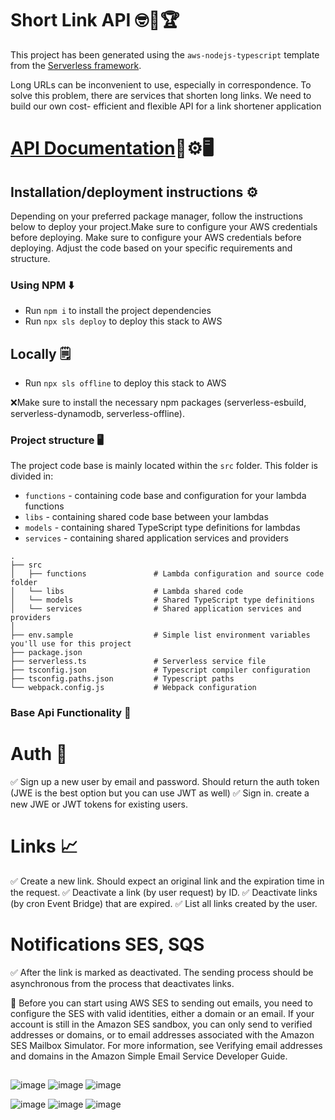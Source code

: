 # Short Link API 🤓🧐🏆

This project has been generated using the `aws-nodejs-typescript`
template from the [Serverless framework](https://www.serverless.com/).

Long URLs can be inconvenient to use, especially in correspondence. To solve this
problem, there are services that shorten long links. We need to build our own cost-
efficient and flexible API for a link shortener application

# [API Documentation](https://documenter.getpostman.com/view/26203555/2s9YXpUJ1f)👀⚙️🖥️

## Installation/deployment instructions ⚙️

Depending on your preferred package manager, follow the instructions below to deploy your project.Make sure to configure your AWS credentials before deploying.
Make sure to configure your AWS credentials before deploying. Adjust the code based on your specific requirements and structure.

### Using NPM ⬇️

- Run `npm i` to install the project dependencies
- Run `npx sls deploy` to deploy this stack to AWS

## Locally 🗒

- Run `npx sls offline` to deploy this stack to AWS

❌Make sure to install the necessary npm packages (serverless-esbuild, serverless-dynamodb, serverless-offline).

### Project structure 🖥️

The project code base is mainly located within the `src` folder. This folder is divided in:

- `functions` - containing code base and configuration for your lambda functions
- `libs` - containing shared code base between your lambdas
- `models` - containing shared TypeScript type definitions for lambdas
- `services` - containing shared application services and providers

```
.
├── src
│   ├── functions               # Lambda configuration and source code folder
│   └── libs                    # Lambda shared code
│   └── models                  # Shared TypeScript type definitions
│   └── services                # Shared application services and providers
│
├── env.sample                  # Simple list environment variables you'll use for this project
├── package.json
├── serverless.ts               # Serverless service file
├── tsconfig.json               # Typescript compiler configuration
├── tsconfig.paths.json         # Typescript paths
└── webpack.config.js           # Webpack configuration
```

### Base Api Functionality 👀

# Auth 🏦

✅ Sign up a new user by email and password. Should return the auth token (JWE
is the best option but you can use JWT as well)
✅ Sign in. create a new JWE or JWT tokens for existing users.

# Links 📈

✅ Create a new link. Should expect an original link and the expiration time in the
request.
✅ Deactivate a link (by user request) by ID.
✅ Deactivate links (by cron Event Bridge) that are expired.
✅ List all links created by the user.

# Notifications SES, SQS

✅ After the link is marked as deactivated. The sending process should be
asynchronous from the process that deactivates links.

🚧 Before you can start using AWS SES to sending out emails, you need to configure the SES with valid identities, either a domain or an email.
If your account is still in the Amazon SES sandbox, you can only send to verified addresses or domains, or to email addresses associated with the Amazon SES Mailbox Simulator. For more information, see Verifying email addresses and domains in the Amazon Simple Email Service Developer Guide.

##

![image](https://img.shields.io/badge/Amazon_AWS-FF9900?style=for-the-badge&logo=amazonaws&logoColor=white)
![image](https://img.shields.io/badge/TypeScript-007ACC?style=for-the-badge&logo=typescript&logoColor=white)
![image](https://img.shields.io/badge/Amazon%20DynamoDB-4053D6?style=for-the-badge&logo=Amazon%20DynamoDB&logoColor=white)

![image](https://img.shields.io/badge/Postman-FF6C37?style=for-the-badge&logo=Postman&logoColor=white)
![image](https://img.shields.io/badge/Node%20js-339933?style=for-the-badge&logo=nodedotjs&logoColor=white)
![image](https://img.shields.io/badge/VSCode-0078D4?style=for-the-badge&logo=visual%20studio%20code&logoColor=white)
